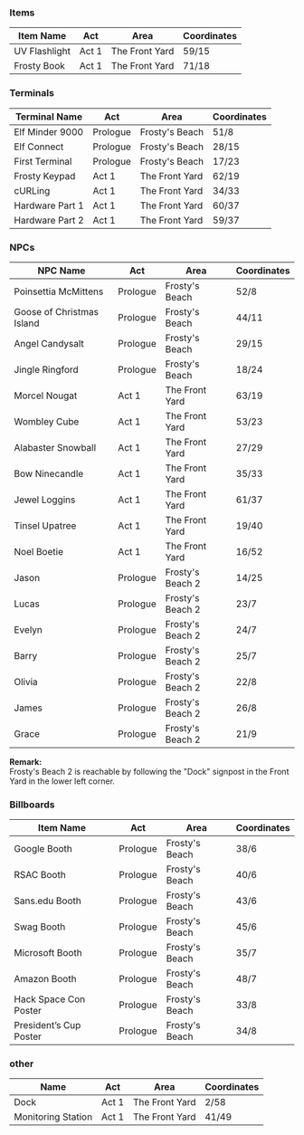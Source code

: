 
### Items
|Item Name|Act|Area|Coordinates|
|---------|------|----|-----------|
| UV Flashlight|Act 1|The Front Yard|59/15|
| Frosty Book|Act 1|The Front Yard|71/18|

### Terminals
|Terminal Name|Act|Area|Coordinates|
|-------------|------|----|-----------|
| Elf Minder 9000|Prologue|Frosty's Beach|51/8|
| Elf Connect|Prologue|Frosty's Beach|28/15|
| First Terminal|Prologue|Frosty's Beach|17/23|
| Frosty Keypad|Act 1|The Front Yard|62/19|
| cURLing|Act 1|The Front Yard|34/33|
| Hardware Part 1|Act 1|The Front Yard|60/37|
| Hardware Part 2|Act 1|The Front Yard|59/37|

### NPCs
|NPC Name|Act|Area|Coordinates|
|--------|------|----|-----------|
|Poinsettia McMittens|Prologue|Frosty's Beach|52/8|
|Goose of Christmas Island|Prologue|Frosty's Beach|44/11|
|Angel Candysalt|Prologue|Frosty's Beach|29/15|
|Jingle Ringford|Prologue|Frosty's Beach|18/24|
|Morcel Nougat|Act 1|The Front Yard|63/19|
|Wombley Cube|Act 1|The Front Yard|53/23|
|Alabaster Snowball|Act 1|The Front Yard|27/29|
|Bow Ninecandle|Act 1|The Front Yard|35/33|
|Jewel Loggins|Act 1|The Front Yard|61/37|
|Tinsel Upatree|Act 1|The Front Yard|19/40|
|Noel Boetie|Act 1|The Front Yard|16/52|
|Jason|Prologue|Frosty's Beach 2|14/25|
|Lucas|Prologue|Frosty's Beach 2|23/7|
|Evelyn|Prologue|Frosty's Beach 2|24/7|
|Barry|Prologue|Frosty's Beach 2|25/7|
|Olivia|Prologue|Frosty's Beach 2|22/8|
|James|Prologue|Frosty's Beach 2|26/8|
|Grace|Prologue|Frosty's Beach 2|21/9|

**Remark:**   
Frosty's Beach 2 is reachable by following the "Dock" signpost in the Front Yard in the lower left corner.


### Billboards
|Item Name|Act|Area|Coordinates|
|---------|------|----|-----------|
|Google Booth|Prologue|Frosty's Beach|38/6|
|RSAC Booth|Prologue|Frosty's Beach|40/6|
|Sans.edu Booth|Prologue|Frosty's Beach|43/6|
|Swag Booth|Prologue|Frosty's Beach|45/6|
|Microsoft Booth|Prologue|Frosty's Beach|35/7|
|Amazon Booth|Prologue|Frosty's Beach|48/7|
|Hack Space Con Poster|Prologue|Frosty's Beach|33/8|
|President’s Cup Poster|Prologue|Frosty's Beach|34/8|

### other
|Name|Act|Area|Coordinates|
|---------|------|----|-----------|
|Dock|Act 1|The Front Yard|2/58|
|Monitoring Station|Act 1|The Front Yard|41/49|

<!--stackedit_data:
eyJoaXN0b3J5IjpbMTAxNzA4MDg2XX0=
-->